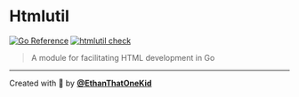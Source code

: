 # Htmlutil

[![Go Reference](https://pkg.go.dev/badge/github.com/ethanthatonekid/cases.svg)](https://pkg.go.dev/github.com/ethanthatonekid/cases)
[![htmlutil check](https://github.com/EthanThatOneKid/htmlutil/actions/workflows/htmlutil_check.yaml/badge.svg)](https://github.com/EthanThatOneKid/htmlutil_check/actions/workflows/htmlutil_check.yaml)

> A module for facilitating HTML development in Go

---

Created with 💖 by [**@EthanThatOneKid**](https://etok.codes/)
